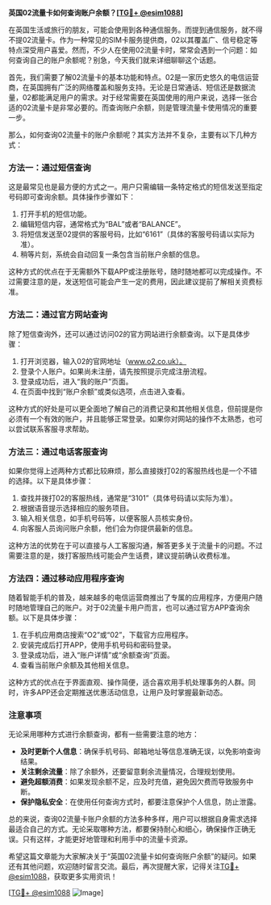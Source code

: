 **英国02流量卡如何查询账户余额？[[TG💪+ @esim1088](https://t.me/s/esim1088)]**

在英国生活或旅行的朋友，可能会使用到各种通信服务。而提到通信服务，就不得不提02流量卡。作为一种常见的SIM卡服务提供商，02以其覆盖广、信号稳定等特点深受用户喜爱。然而，不少人在使用02流量卡时，常常会遇到一个问题：如何查询自己的账户余额呢？别急，今天我们就来详细聊聊这个话题。

首先，我们需要了解02流量卡的基本功能和特点。02是一家历史悠久的电信运营商，在英国拥有广泛的网络覆盖和服务支持。无论是日常通话、短信还是数据流量，02都能满足用户的需求。对于经常需要在英国使用的用户来说，选择一张合适的02流量卡是非常必要的。而查询账户余额，则是管理流量卡使用情况的重要一步。

那么，如何查询02流量卡的账户余额呢？其实方法并不复杂，主要有以下几种方式：

### 方法一：通过短信查询

这是最常见也是最方便的方式之一。用户只需编辑一条特定格式的短信发送至指定号码即可查询余额。具体操作步骤如下：

1. 打开手机的短信功能。
2. 编辑短信内容，通常格式为“BAL”或者“BALANCE”。
3. 将短信发送至02提供的客服号码，比如“6161”（具体的客服号码请以实际为准）。
4. 稍等片刻，系统会自动回复一条包含当前账户余额的信息。

这种方式的优点在于无需额外下载APP或注册账号，随时随地都可以完成操作。不过需要注意的是，发送短信可能会产生一定的费用，因此建议提前了解相关资费标准。

### 方法二：通过官方网站查询

除了短信查询外，还可以通过访问02的官方网站进行余额查询。以下是具体步骤：

1. 打开浏览器，输入02的官网地址（www.o2.co.uk）。
2. 登录个人账户。如果尚未注册，请先按照提示完成注册流程。
3. 登录成功后，进入“我的账户”页面。
4. 在页面中找到“账户余额”或类似选项，点击进入查看。

这种方式的好处是可以更全面地了解自己的消费记录和其他相关信息，但前提是你必须有一个有效的账户，并且能够正常登录。如果你对网站的操作不太熟悉，也可以尝试联系客服寻求帮助。

### 方法三：通过电话客服查询

如果你觉得上述两种方式都比较麻烦，那么直接拨打02的客服热线也是一个不错的选择。以下是具体步骤：

1. 查找并拨打02的客服热线，通常是“3101”（具体号码请以实际为准）。
2. 根据语音提示选择相应的服务项目。
3. 输入相关信息，如手机号码等，以便客服人员核实身份。
4. 向客服人员询问账户余额，他们会为你提供最新的信息。

这种方法的优势在于可以直接与人工客服沟通，解答更多关于流量卡的问题。不过需要注意的是，拨打客服热线可能会产生话费，建议提前确认收费标准。

### 方法四：通过移动应用程序查询

随着智能手机的普及，越来越多的电信运营商推出了专属的应用程序，方便用户随时随地管理自己的账户。对于02流量卡用户而言，也可以通过官方APP查询余额。以下是具体步骤：

1. 在手机应用商店搜索“O2”或“02”，下载官方应用程序。
2. 安装完成后打开APP，使用手机号码和密码登录。
3. 登录成功后，进入“账户详情”或“余额查询”页面。
4. 查看当前账户余额及其他相关信息。

这种方式的优点在于界面直观、操作简便，适合喜欢用手机处理事务的人群。同时，许多APP还会定期推送优惠活动信息，让用户及时掌握最新动态。

### 注意事项

无论采用哪种方式进行余额查询，都有一些需要注意的地方：

- **及时更新个人信息**：确保手机号码、邮箱地址等信息准确无误，以免影响查询结果。
- **关注剩余流量**：除了余额外，还要留意剩余流量情况，合理规划使用。
- **避免超额消费**：如果发现余额不足，应及时充值，避免因欠费而导致服务中断。
- **保护隐私安全**：在使用任何查询方式时，都要注意保护个人信息，防止泄露。

总的来说，查询02流量卡账户余额的方法多种多样，用户可以根据自身需求选择最适合自己的方式。无论采取哪种方法，都要保持耐心和细心，确保操作正确无误。只有这样，才能更好地管理和利用手中的流量卡资源。

希望这篇文章能为大家解决关于“英国02流量卡如何查询账户余额”的疑问。如果还有其他问题，欢迎随时留言交流。最后，再次提醒大家，记得关注[TG💪+ @esim1088](https://t.me/s/esim1088)，获取更多实用资讯！ 

[[TG💪+ @esim1088](https://t.me/s/esim1088) ![Image](https://i.postimg.cc/4NQfJmqS/Snipaste-2025-05-13-00-14-12.png)]